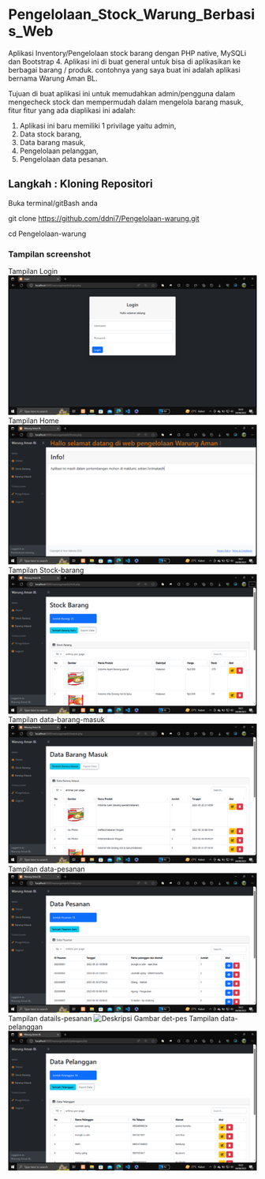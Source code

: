# Pengelolaan_Stock_Warung_Berbasis_Web

Aplikasi Inventory/Pengelolaan stock barang dengan PHP native, MySQLi dan Bootstrap 4. Aplikasi ini di buat general untuk bisa di aplikasikan ke berbagai barang / produk. contohnya yang saya buat ini adalah aplikasi bernama Warung Aman BL.

Tujuan di buat aplikasi ini untuk memudahkan admin/pengguna dalam mengecheck stock dan mempermudah dalam mengelola barang masuk, fitur fitur yang ada diaplikasi ini adalah:

1. Aplikasi ini baru memiliki 1 privilage yaitu admin,
2. Data stock barang,
3. Data barang masuk,
4. Pengelolaan pelanggan,
5. Pengelolaan data pesanan.

## Langkah : Kloning Repositori
Buka terminal/gitBash anda

git clone https://github.com/ddni7/Pengelolaan-warung.git

cd Pengelolaan-warung
### Tampilan screenshot

Tampilan Login
![Deskripsi Gambar Login](screenshot/login.png)
Tampilan Home
![Deskripsi Gambar Home](screenshot/home.png)
Tampilan Stock-barang
![Deskripsi Gambar stock](screenshot/stock-barang.png)
Tampilan data-barang-masuk
![Deskripsi Gambar data-bar](screenshot/data-barang-masuk.png)
Tampilan data-pesanan
![Deskripsi Gambar data-pes](screenshot/data-pesanan.png)
Tampilan datails-pesanan
![Deskripsi Gambar det-pes](screenshot/details-pesanan.png)
Tampilan data-pelanggan
![Deskripsi Gambar data-pel](screenshot/data-pelanggan.png)
